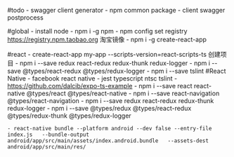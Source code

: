 #todo
    - swagger client generator
    - npm common package
    - client swagger postprocess

#global
    - install node
    - npm i -g npm
    - npm config set registry https://registry.npm.taobao.org 淘宝镜像
    - npm i -g create-react-app 
    
#react
    - create-react-app my-app --scripts-version=react-scripts-ts 创建项目
    - npm i --save redux react-redux redux-thunk redux-logger 
    - npm i --save @types/react-redux @types/redux-logger
    - npm i --save tslint 
#React Native
    - facebook react native
    - jest typescript ntsc tslint
    - https://github.com/dalcib/expo-ts-example
    - npm i --save react react-native @types/react @types/react-native 
    - npm i --save react-navigation @types/react-navigation
    - npm i --save redux react-redux redux-thunk redux-logger 
    - npm i --save @types/redux @types/react-redux @types/redux-thunk @types/redux-logger
    
    - react-native bundle --platform android --dev false --entry-file index.js   --bundle-output android/app/src/main/assets/index.android.bundle   --assets-dest android/app/src/main/res/